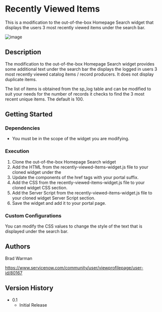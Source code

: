 
# Recently Viewed Items

This is a modification to the out-of-the-box Homepage Search widget that displays the users 3 most recently viewed items under the search bar.

![image](https://github.com/captainbraddles/code-snippets/blob/554df81b4d4ca9e73efd1e4368842b1d87acb425/Service%20Portal%20Widgets/Recently%20Viewed%20Items/Recently%20viewed%20widget.png)

## Description

The modification to the out-of-the-box Homepage Search widget provides some additional text under the search bar the displays the logged in users 3 most recently viewed catalog items / record producers. It does not display
duplicate items.

The list of items is obtained from the sp_log table and can be modified to suit your needs for the number of records it checks to find the 3 most recent unique items. The default is 100.

## Getting Started

### Dependencies

* You must be in the scope of the widget you are modifying.

### Execution

1. Clone the out-of-the-box Homepage Search widget
2. Add the HTML from the recently-viewed-items-widget.js file to your cloned widget under the 
3. Update the <PORTAL> components of the href tags with your portal suffix.
4. Add the CSS from the recently-viewed-items-widget.js file to your cloned widget CSS section.
5. Add the Server Script from the recently-viewed-items-widget.js file to your cloned widget Server Script section.
6. Save the widget and add it to your portal page.

### Custom Configurations
You can modify the CSS values to change the style of the text that is displayed under the search bar.

## Authors

Brad Warman

https://www.servicenow.com/community/user/viewprofilepage/user-id/80167

## Version History

* 0.1
    * Initial Release
